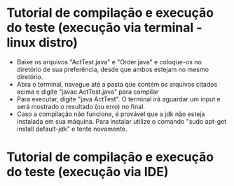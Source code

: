 # Tutorial de compilação e execução do teste (execução via terminal - linux distro)

* Baixe os arquivos "ActTest.java" e "Order.java" e coloque-os no diretório de sua preferência, desde que ambos estejam no mesmo diretório.
* Abra o terminal, navegue até a pasta que contém os arquivos citados acima e digite "javac ActTest.java" para compilar
* Para executar, digite "java ActTest". O terminal irá aguardar um input e será mostrado o resultado (ou erro) no final.
* Caso a compilação não funcione, é provável que a jdk não esteja instalada em sua máquina. Para instalar utilize o comando "sudo apt-get install default-jdk" e tente novamente.

# Tutorial de compilação e execução do teste (execução via IDE)
